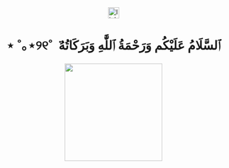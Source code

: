 <div align="center">
  <a href="https://linktr.ee/" target="_blank">
    <img src="https://img.shields.io/static/v1?message=Linktree&logo=linktree&label=&color=a74c4c&logoColor=8e2323&labelColor=&style=for-the-badge" height="25" alt="linktree logo"  />
  </a>
</div>

###

<h1 align="center">⋆ ˚｡⋆୨୧˚ ݁ ٱلسَّلَامُ عَلَيْكُم وَرَحْمَةُ ٱللَّٰهِ وَبَرَكَاتُهُ‎</h1>

###
<div align="center">
  <img height="220" src="https://github.com/sa1l1/sa1l1/assets/87875257/e914c50e-d109-47c0-a124-72a683932cd7"  />
</div>

###
